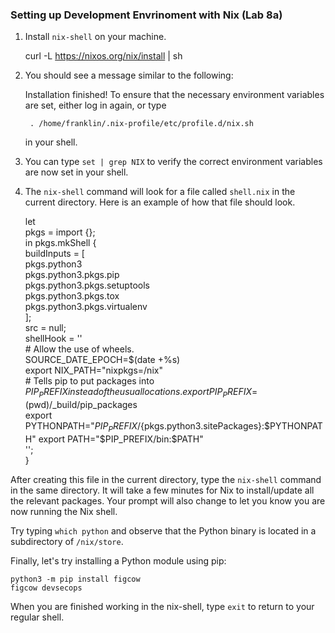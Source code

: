 ### Setting up Development Envrinoment with Nix (Lab 8a)

1. Install `nix-shell` on your machine.

    curl -L https://nixos.org/nix/install | sh

1. You should see a message similar to the following:

    Installation finished!  To ensure that the necessary environment
    variables are set, either log in again, or type

        . /home/franklin/.nix-profile/etc/profile.d/nix.sh

    in your shell.

1. You can type `set | grep NIX` to verify the correct environment variables are now set in your shell.

1. The `nix-shell` command will look for a file called `shell.nix` in the current directory. Here is
   an example of how that file should look.

    let  
      pkgs = import <nixpkgs> {};  
    in pkgs.mkShell {  
      buildInputs = [  
        pkgs.python3  
        pkgs.python3.pkgs.pip  
        pkgs.python3.pkgs.setuptools  
        pkgs.python3.pkgs.tox  
        pkgs.python3.pkgs.virtualenv  
      ];   
      src = null;  
      shellHook = ''  
        # Allow the use of wheels.  
        SOURCE_DATE_EPOCH=$(date +%s)   
        export NIX_PATH="nixpkgs=/nix"  
        # Tells pip to put packages into $PIP_PREFIX instead of the usual locations.  
        export PIP_PREFIX=$(pwd)/_build/pip_packages   
        export PYTHONPATH="$PIP_PREFIX/${pkgs.python3.sitePackages}:$PYTHONPATH"  
        export PATH="$PIP_PREFIX/bin:$PATH"  
      '';  
    }  

After creating this file in the current directory, type the `nix-shell` command in the same directory.
It will take a few minutes for Nix to install/update all the relevant packages. Your prompt will also 
change to let you know you are now running the Nix shell. 

Try typing `which python` and observe that the Python binary is located in a subdirectory of `/nix/store`.

Finally, let's try installing a Python module using pip:

    python3 -m pip install figcow  
    figcow devsecops  

When you are finished working in the nix-shell, type `exit` to return to your regular shell.

